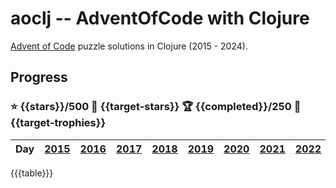 # aoclj -- AdventOfCode with Clojure

[Advent of Code](http://www.adventofcode.com) puzzle solutions in Clojure (2015 - 2024).

## Progress
### :star: {{stars}}/500 :dart: {{target-stars}} :trophy: {{completed}}/250 :dart: {{target-trophies}}

| Day | [2015](src/aoclj/year_2015) | [2016](src/aoclj/year_2016) | [2017](src/aoclj/year_2017) | [2018](src/aoclj/year_2018) | [2019](src/aoclj/year_2019) | [2020](src/aoclj/year_2020) | [2021](src/aoclj/year_2021) | [2022](src/aoclj/year_2022) | [2023](src/aoclj/year_2023) | [2024](src/aoclj/year_2024) |
|:---:|:-:|:-:|:-:|:-:|:-:|:-:|:-:|:-:|:-:|:-:|
{{{table}}}
